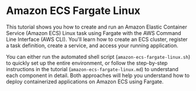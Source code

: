 # Amazon ECS Fargate Linux

This tutorial shows you how to create and run an Amazon Elastic Container Service (Amazon ECS) Linux task using Fargate with the AWS Command Line Interface (AWS CLI). You'll learn how to create an ECS cluster, register a task definition, create a service, and access your running application.

You can either run the automated shell script (`amazon-ecs-fargate-linux.sh`) to quickly set up the entire environment, or follow the step-by-step instructions in the tutorial (`amazon-ecs-fargate-linux.md`) to understand each component in detail. Both approaches will help you understand how to deploy containerized applications on Amazon ECS using Fargate.
